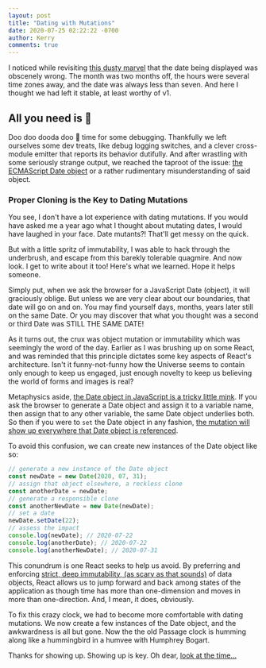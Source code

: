 ```yaml
---
layout: post
title: "Dating with Mutations"
date: 2020-07-25 02:22:22 -0700
author: Kerry
comments: true
---
```


I noticed while revisiting [this dusty marvel](https://passage.atmanaut.us/) that the date being displayed was obscenely wrong. The month was two months off, the hours were several time zones away, and the date was always less than seven. And here I thought we had left it stable, at least worthy of v1.

## All you need is 🧤

Doo doo dooda doo 🎺  time for some debugging. Thankfully we left ourselves some dev treats, like debug logging switches, and a clever cross-module emitter that reports its behavior dutifully. And after wrastling with some seriously strange output, we reached the taproot of the issue: [the ECMAScript Date object](https://developer.mozilla.org/en-US/docs/Web/JavaScript/Reference/Global_Objects/Date) or a rather rudimentary misunderstanding of said object.

### Proper Cloning is the Key to Dating Mutations

You see, I don't have a lot experience with dating mutations. If you would have asked me a year ago what I thought about mutating dates, I would have laughed in your face. Date mutants?! That'll get messy on the quick.

But with a little spritz of immutability, I was able to hack through the underbrush, and escape from this barekly tolerable quagmire. And now look. I get to write about it too! Here's what we learned. Hope it helps someone.

Simply put, when we ask the browser for a JavaScript Date (object), it will graciously oblige. But unless we are very clear about our boundaries, that date will go on and on. You may find yourself days, months, years later still on the same Date. Or you may discover that what you thought was a second or third Date was STILL THE SAME DATE!

As it turns out, the crux was object mutation or immutability which was seemingly the word of the day. Earlier as I was brushing up on some React, and was reminded that this principle dictates some key aspects of React's architecture. Isn't it funny-not-funny how the Universe seems to contain only enough to keep us engaged, just enough novelty to keep us believing the world of forms and images is real?

Metaphysics aside, [the Date object in JavaScript is a tricky little mink](https://css-tricks.com/everything-you-need-to-know-about-date-in-javascript/). If you ask the browser to generate a Date object and assign it to a variable name, then assign that to any other variable, the same Date object underlies both. So then if you were to `set` the Date object in any fashion, [the mutation will show up everywhere that Date object is referenced](https://unspecified.wordpress.com/2013/08/02/why-you-should-never-mutate-a-javascript-date/).

To avoid this confusion, we can create new instances of the Date object like so:

```javascript
// generate a new instance of the Date object
const newDate = new Date(2020, 07, 31);
// assign that object elsewhere, a reckless clone
const anotherDate = newDate;
// generate a responsible clone
const anotherNewDate = new Date(newDate);
// set a date
newDate.setDate(22);
// assess the impact
console.log(newDate); // 2020-07-22
console.log(anotherDate); // 2020-07-22
console.log(anotherNewDate); // 2020-07-31
```

This conundrum is one React seeks to help us avoid. By preferring and enforcing [strict, deep immutability, (as scary as that sounds)](https://alistapart.com/article/why-mutation-can-be-scary/) of data objects, React allows us to jump forward and back among states of the application as though time has more than one-dimension and moves in more than one-direction. And, I mean, it does, obviously.

To fix this crazy clock, we had to become more comfortable with dating mutations. We now create a few instances of the Date object, and the awkwardness is all but gone. Now the the old Passage clock is humming along like a hummingbird in a humvee with Humphrey Bogart.

Thanks for showing up. Showing up is key. Oh dear, [look at the time…](https://passage.atmanaut.us)
